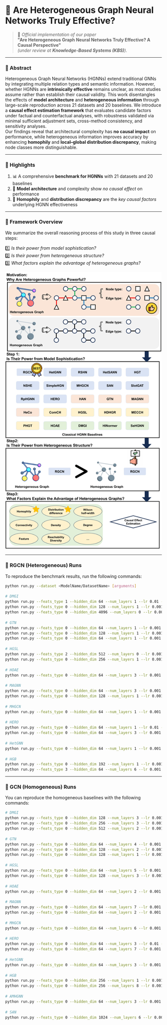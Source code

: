 # 🧩 Are Heterogeneous Graph Neural Networks Truly Effective?  

> 📄 *Official implementation of our paper*  
> **"Are Heterogeneous Graph Neural Networks Truly Effective? A Causal Perspective"**  
> *(under review at **Knowledge-Based Systems (KBS)**).*

---

### 🧠 Abstract

Heterogeneous Graph Neural Networks (HGNNs) extend traditional GNNs by integrating multiple relation types and semantic information. However, whether HGNNs are **intrinsically effective** remains unclear, as most studies assume rather than establish their causal validity. This work disentangles the effects of **model architecture** and **heterogeneous information** through large-scale reproduction across 21 datasets and 20 baselines. We introduce a **causal effect estimation framework** that evaluates candidate factors under factual and counterfactual analyses, with robustness validated via minimal sufficient adjustment sets, cross-method consistency, and sensitivity analyses.  
Our findings reveal that architectural complexity has **no causal impact** on performance, while heterogeneous information improves accuracy by enhancing **homophily** and **local–global distribution discrepancy**, making node classes more distinguishable.  

---

### 🌟 Highlights
1. 📊 A comprehensive **benchmark for HGNNs** with 21 datasets and 20 baselines  
2. 🧱 **Model architecture** and complexity show *no causal effect* on performance  
3. 🔗 **Homophily** and **distribution discrepancy** are the *key causal factors* underlying HGNN effectiveness  

---

### 📜 Framework Overview

We summarize the overall reasoning process of this study in three causal steps:  

1️⃣ *Is their power from model sophistication?*  
2️⃣ *Is their power from heterogeneous structure?*  
3️⃣ *What factors explain the advantage of heterogeneous graphs?*  

<p align="center">
  <img src="./overview.jpg" alt="Causal Framework Overview" width="720">
</p>

---


### 🚀 RGCN (Heterogeneous) Runs

To reproduce the benchmark results, run the following commands:

```bash
python run.py --dataset <ModelName/DatasetName> [arguments]

# DMGI
python run.py --feats_type 1 --hidden_dim 64 --num_layers 1 --lr 0.01 --feat_drop 0.3 --edge_drop 0 --weight_decay 0 --dataset DMGI/ACM --vc 10
python run.py --feats_type 0 --hidden_dim 128 --num_layers 1 --lr 0.001 --feat_drop 0.5 --edge_drop 0 --weight_decay 0.0001 --dataset DMGI/IMDB --vc 4
python run.py --feats_type 0 --hidden_dim 4096 --num_layers 0 --lr 0.001 --feat_drop 0. --edge_drop 0.9999 --weight_decay 0.0001 --dataset DMGI/Amazon --vc 5 --use_residual --use_self_gating

# GTN
python run.py --feats_type 0 --hidden_dim 64 --num_layers 1 --lr 0.001 --feat_drop 0.5 --edge_drop 0 --weight_decay 0.0001 --dataset GTN/ACM --vc 5
python run.py --feats_type 0 --hidden_dim 128 --num_layers 1 --lr 0.001 --feat_drop 0.5 --edge_drop 0 --weight_decay 0.00001 --dataset GTN/IMDB --vc 0 --use_residual --use_self_gating
python run.py --feats_type 0 --hidden_dim 64 --num_layers 1 --lr 0.001 --feat_drop 0. --edge_drop 0 --weight_decay 0.0001 --dataset GTN/DBLP --vc 0 --use_residual --use_self_gating

# HGSL
python run.py --feats_type 2 --hidden_dim 512 --num_layers 0 --lr 0.001 --feat_drop 0 --edge_drop 0 --weight_decay 0 --dataset HGSL/Yelp --vc 100 --use_residual --use_self_gating
python run.py --feats_type 0 --hidden_dim 256 --num_layers 1 --lr 0.001 --feat_drop 0 --edge_drop 0 --weight_decay 0 --dataset HGSL/DBLP --vc 1 --use_residual --use_self_gating

# HOAE
python run.py --feats_type 0 --hidden_dim 64 --num_layers 3 --lr 0.001 --feat_drop 0.4 --edge_drop 0. --weight_decay 0.0001 --dataset HOAE/ACM --vc 50 --use_residual --batchnorm

# MAGNN
python run.py --feats_type 0 --hidden_dim 64 --num_layers 3 --lr 0.001 --feat_drop 0. --edge_drop 0. --weight_decay 0 --dataset MAGNN/DBLP --vc 3 --use_residual --use_self_gating
python run.py --feats_type 0 --hidden_dim 128 --num_layers 1 --lr 0.001 --feat_drop 0.4 --edge_drop 0. --weight_decay 0. --dataset MAGNN/IMDB --vc 1

# MHGCN
python run.py --feats_type 0 --hidden_dim 64 --num_layers 1 --lr 0.001 --feat_drop 0. --edge_drop 0. --weight_decay 0. --dataset MHGCN/DBLP --vc 50 --use_self_gating --batchnorm

# HERO
python run.py --feats_type 0 --hidden_dim 64 --num_layers 1 --lr 0.01 --feat_drop 0. --edge_drop 0. --weight_decay 0. --dataset HERO/ACM --vc 5
python run.py --feats_type 0 --hidden_dim 64 --num_layers 3 --lr 0.001 --feat_drop 0. --edge_drop 0. --weight_decay 0.0001 --dataset HERO/DBLP --vc 0 --use_residual --batchnorm

# HetGNN
python run.py --feats_type 0 --hidden_dim 64 --num_layers 1 --lr 0.001 --feat_drop 0. --edge_drop 0. --weight_decay 0.0001 --dataset HetGNN/Academic2 --vc 50 --use_residual --batchnorm

# HGB
python run.py --feats_type 0 --hidden_dim 192 --num_layers 1 --lr 0.001 --feat_drop 0.1 --edge_drop 0. --weight_decay 0.0001 --dataset HGB/ACM --vc 0 --batchnorm
python run.py --feats_type 3 --hidden_dim 64 --num_layers 6 --lr 0.001 --feat_drop 0. --edge_drop 0. --weight_decay 0. --dataset HGB/DBLP --vc 0 --use_residual --batchnorm
```

---

### 🚀  GCN (Homogeneous) Runs

You can reproduce the homogeneous baselines with the following commands:
```bash
# DMGI
python run.py --feats_type 0 --hidden_dim 128 --num_layers 3 --lr 0.001 --feat_drop 0.3 --edge_drop 0.05 --weight_decay 0.0001 --dataset DMGI/ACM --vc 50 --homo --use_residual --use_self_gating --batchnorm
python run.py --feats_type 0 --hidden_dim 256 --num_layers 3 --lr 0.001 --feat_drop 0.2 --edge_drop 0 --weight_decay 0. --dataset DMGI/IMDB --vc 0 --homo --use_residual
python run.py --feats_type 0 --hidden_dim 512 --num_layers 2 --lr 0.001 --feat_drop 0. --edge_drop 0.7 --weight_decay 0.0001 --dataset DMGI/Amazon --vc 0 --homo --use_residual --batchnorm

# GTN
python run.py --feats_type 0 --hidden_dim 64 --num_layers 4 --lr 0.001 --feat_drop 0.5 --edge_drop 0 --weight_decay 0.0001 --dataset GTN/ACM --vc 0 --homo --use_residual
python run.py --feats_type 0 --hidden_dim 128 --num_layers 2 --lr 0.001 --feat_drop 0. --edge_drop 0. --weight_decay 0. --dataset GTN/IMDB --vc 0 --homo
python run.py --feats_type 0 --hidden_dim 128 --num_layers 1 --lr 0.001 --feat_drop 0. --edge_drop 0. --weight_decay 0. --dataset GTN/DBLP --vc 5 --homo

# HGSL
python run.py --feats_type 0 --hidden_dim 64 --num_layers 5 --lr 0.001 --feat_drop 0. --edge_drop 0. --weight_decay 0.0001 --dataset HGSL/Yelp --vc 0 --homo --use_residual
python run.py --feats_type 0 --hidden_dim 128 --num_layers 3 --lr 0.001 --feat_drop 0. --edge_drop 0. --weight_decay 0. --dataset HGSL/DBLP --vc 0 --homo --use_residual

# HOAE
python run.py --feats_type 0 --hidden_dim 64 --num_layers 2 --lr 0.001 --feat_drop 0. --edge_drop 0 --weight_decay 0 --dataset HOAE/ACM --vc 0 --homo

# MAGNN
python run.py --feats_type 0 --hidden_dim 64 --num_layers 7 --lr 0.001 --feat_drop 0. --edge_drop 0 --weight_decay 0. --dataset MAGNN/DBLP --vc 0 --homo --use_residual
python run.py --feats_type 0 --hidden_dim 64 --num_layers 2 --lr 0.001 --feat_drop 0. --edge_drop 0. --weight_decay 0. --dataset MAGNN/IMDB --vc 3 --homo --use_residual --use_self_gating

# MHGCN
python run.py --feats_type 0 --hidden_dim 64 --num_layers 6 --lr 0.001 --feat_drop 0. --edge_drop 0 --weight_decay 0 --dataset MHGCN/DBLP --vc 0 --homo --use_residual --use_self_gating

# HERO
python run.py --feats_type 0 --hidden_dim 64 --num_layers 3 --lr 0.01 --feat_drop 0. --edge_drop 0 --weight_decay 0 --dataset HERO/ACM --vc 0 --homo --use_residual
python run.py --feats_type 0 --hidden_dim 64 --num_layers 7 --lr 0.001 --feat_drop 0. --edge_drop 0 --weight_decay 0. --dataset HERO/DBLP --vc 50 --homo --use_residual

# HetGNN
python run.py --feats_type 0 --hidden_dim 64 --num_layers 3 --lr 0.001 --feat_drop 0. --edge_drop 0 --weight_decay 0 --dataset HetGNN/Academic2 --vc 0 --homo --use_residual --batchnorm

# HGB
python run.py --feats_type 0 --hidden_dim 256 --num_layers 1 --lr 0.001 --feat_drop 0. --edge_drop 0. --weight_decay 0.0001 --dataset HGB/ACM --vc 5 --homo --batchnorm
python run.py --feats_type 0 --hidden_dim 256 --num_layers 8 --lr 0.001 --feat_drop 0. --edge_drop 0 --weight_decay 0. --dataset HGB/DBLP --vc 0 --homo --use_residual --batchnorm

# AMHGNN
python run.py --feats_type 0 --hidden_dim 64 --num_layers 3 --lr 0.001 --feat_drop 0. --edge_drop 0.1 --weight_decay 0 --dataset AMHGNN/Yelp --vc 0 --homo --use_residual --use_self_gating

# SAN
python run.py --feats_type 0 --hidden_dim 1024 --num_layers 6 --lr 0.001 --feat_drop 0. --edge_drop 0. --weight_decay 0. --dataset SAN/Alicoco --vc 0 --homo --use_residual
```
